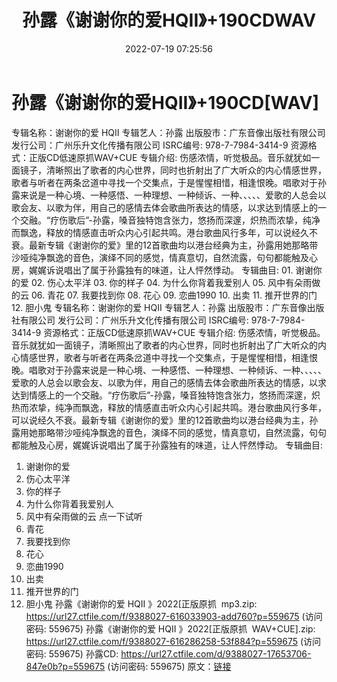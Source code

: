 ﻿---
title: 孙露《谢谢你的爱HQII》+190CDWAV
date: 2022-07-19 07:25:56
categories: 合集系列
tags: 华语中文
---
# 孙露《谢谢你的爱HQII》+190CD[WAV]

专辑名称：谢谢你的爱
HQII
专辑艺人：孙露
出版股市：广东音像出版社有限公司
发行公司：广州乐升文化传播有限公司
ISRC编号:
978-7-7984-3414-9
资源格式：正版CD低速原抓WAV+CUE
专辑介绍:
伤感浓情，听觉极品。音乐就犹如一面镜子，清晰照出了歌者的内心世界，同时也折射出了广大听众的内心情感世界，歌者与听者在两条岔道中寻找一个交集点，于是惺惺相惜，相逢恨晚。唱歌对于孙露来说是一种心境、一种感悟、一种理想、一种倾诉、一种、、、、、爱歌的人总会以歌会友、以歌为伴，用自己的感情去体会歌曲所表达的情感，以求达到情感上的一个交融。“疗伤歌后”-孙露，嗓音独特饱含张力，悠扬而深邃，炽热而浓挚，纯净而飘逸，释放的情感直击听众内心引起共鸣。港台歌曲风行多年，可以说经久不衰。最新专辑《谢谢你的爱》里的12首歌曲均以港台经典为主，孙露用她那略带沙哑纯净飘逸的音色，演绎不同的感觉，情真意切，自然流露，句句都能触及心房，娓娓诉说唱出了属于孙露独有的味道，让人怦然悸动。
专辑曲目:
01.
谢谢你的爱
02.
伤心太平洋
03.
你的样子
04.
为什么你背着我爱别人
05.
风中有朵雨做的云
06.
青花
07.
我要找到你
08.
花心
09.
恋曲1990
10.
出卖
11.
推开世界的门
12.
胆小鬼
专辑名称：谢谢你的爱
HQII
专辑艺人：孙露
出版股市：广东音像出版社有限公司
发行公司：广州乐升文化传播有限公司
ISRC编号: 978-7-7984-3414-9
资源格式：正版CD低速原抓WAV+CUE
专辑介绍:
伤感浓情，听觉极品。音乐就犹如一面镜子，清晰照出了歌者的内心世界，同时也折射出了广大听众的内心情感世界，歌者与听者在两条岔道中寻找一个交集点，于是惺惺相惜，相逢恨晚。唱歌对于孙露来说是一种心境、一种感悟、一种理想、一种倾诉、一种、、、、、爱歌的人总会以歌会友、以歌为伴，用自己的感情去体会歌曲所表达的情感，以求达到情感上的一个交融。“疗伤歌后”-孙露，嗓音独特饱含张力，悠扬而深邃，炽热而浓挚，纯净而飘逸，释放的情感直击听众内心引起共鸣。港台歌曲风行多年，可以说经久不衰。最新专辑《谢谢你的爱》里的12首歌曲均以港台经典为主，孙露用她那略带沙哑纯净飘逸的音色，演绎不同的感觉，情真意切，自然流露，句句都能触及心房，娓娓诉说唱出了属于孙露独有的味道，让人怦然悸动。
专辑曲目:
01. 谢谢你的爱
02. 伤心太平洋
03. 你的样子
04. 为什么你背着我爱别人
05. 风中有朵雨做的云
点一下试听
06. 青花
07. 我要找到你
08. 花心
09. 恋曲1990
10. 出卖
11. 推开世界的门
12. 胆小鬼
孙露《谢谢你的爱 HQII
》2022[正版原抓  mp3.zip: https://url27.ctfile.com/f/9388027-616033903-add760?p=559675
(访问密码: 559675)
孙露《谢谢你的爱 HQII 》2022[正版原抓  WAV+CUE].zip: https://url27.ctfile.com/f/9388027-616286258-53f884?p=559675
(访问密码: 559675)
孙露CD: https://url27.ctfile.com/d/9388027-17653706-847e0b?p=559675
(访问密码: 559675)
原文：[链接](https://blog.sina.com.cn/s/blog_1647c7e7601030yfn.html)